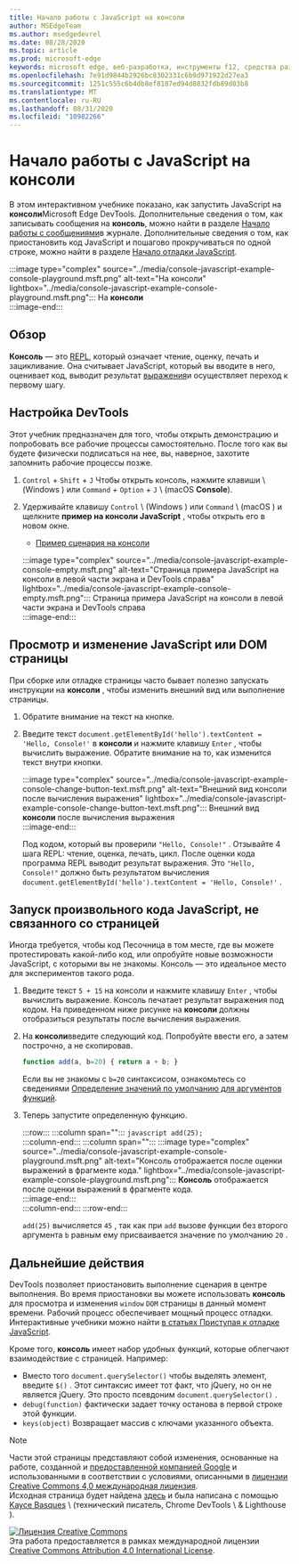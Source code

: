 ```yaml
---
title: Начало работы с JavaScript на консоли
author: MSEdgeTeam
ms.author: msedgedevrel
ms.date: 08/28/2020
ms.topic: article
ms.prod: microsoft-edge
keywords: microsoft edge, веб-разработка, инструменты f12, средства разработчика
ms.openlocfilehash: 7e91d9844b2926bc8302331c6b9d971922d27ea3
ms.sourcegitcommit: 1251c555c6b4db8ef8187ed94d8832fdb89d03b8
ms.translationtype: MT
ms.contentlocale: ru-RU
ms.lasthandoff: 08/31/2020
ms.locfileid: "10982266"
---
```

<!-- Copyright Kayce Basques 

   Licensed under the Apache License, Version 2.0 (the "License");
   you may not use this file except in compliance with the License.
   You may obtain a copy of the License at

       https://www.apache.org/licenses/LICENSE-2.0

   Unless required by applicable law or agreed to in writing, software
   distributed under the License is distributed on an "AS IS" BASIS,
   WITHOUT WARRANTIES OR CONDITIONS OF ANY KIND, either express or implied.
   See the License for the specific language governing permissions and
   limitations under the License.  -->







# Начало работы с JavaScript на консоли   



В этом интерактивном учебнике показано, как запустить JavaScript на **консоли**Microsoft Edge DevTools.  Дополнительные сведения о том, как записывать сообщения на **консоль**, можно найти в разделе [Начало работы с сообщениями][DevToolsConsoleLoggingMessages]в журнале.  Дополнительные сведения о том, как приостановить код JavaScript и пошагово прокручиваться по одной строке, можно найти в разделе [Начало отладки JavaScript][DevToolsJavascriptIndex].  

:::image type="complex" source="../media/console-javascript-example-console-playground.msft.png" alt-text="На консоли" lightbox="../media/console-javascript-example-console-playground.msft.png":::
   На **консоли**  
:::image-end:::  

## Обзор   

**Консоль** — это [REPL][WikiReadEvalPrintLoop], который означает чтение, оценку, печать и зацикливание.  Она считывает JavaScript, который вы вводите в него, оценивает код, выводит результат [выражения][2alityExpressionsVersusStatements]и осуществляет переход к первому шагу.  

## Настройка DevTools   

Этот учебник предназначен для того, чтобы открыть демонстрацию и попробовать все рабочие процессы самостоятельно.  После того как вы будете физически подписаться на нее, вы, наверное, захотите запомнить рабочие процессы позже.

1.  `Control` + `Shift` + `J` Чтобы открыть консоль, нажмите клавиши \ (Windows \) или `Command` + `Option` + `J` \ (macOS **Console**\).  
1.  Удерживайте клавишу `Control` \ (Windows \) или `Command` \ (macOS \) и щелкните **пример на консоли JavaScript** , чтобы открыть его в новом окне.  
    
    *   [Пример сценария на консоли][GlitchConsoleJavascriptExample]  
    
    :::image type="complex" source="../media/console-javascript-example-console-empty.msft.png" alt-text="Страница примера JavaScript на консоли в левой части экрана и DevTools справа" lightbox="../media/console-javascript-example-console-empty.msft.png":::
       Страница примера JavaScript на консоли в левой части экрана и DevTools справа  
    :::image-end:::  
    
## Просмотр и изменение JavaScript или DOM страницы   

При сборке или отладке страницы часто бывает полезно запускать инструкции на **консоли** , чтобы изменить внешний вид или выполнение страницы.  
    
1.  Обратите внимание на текст на кнопке.  
1.  Введите текст `document.getElementById('hello').textContent = 'Hello, Console!'` в **консоли** и нажмите клавишу `Enter` , чтобы вычислить выражение.  Обратите внимание на то, как изменится текст внутри кнопки.  
    
    :::image type="complex" source="../media/console-javascript-example-console-change-button-text.msft.png" alt-text="Внешний вид консоли после вычисления выражения" lightbox="../media/console-javascript-example-console-change-button-text.msft.png":::
       Внешний вид **консоли** после вычисления выражения  
    :::image-end:::  
    
    Под кодом, который вы проверили `"Hello, Console!"` .  Отзывайте 4 шага REPL: чтение, оценка, печать, цикл.  После оценки кода программа REPL выводит результат выражения.  Это `"Hello, Console!"` должно быть результатом вычисления `document.getElementById('hello').textContent = 'Hello, Console!'` .  
    
## Запуск произвольного кода JavaScript, не связанного со страницей   

Иногда требуется, чтобы код Песочница в том месте, где вы можете протестировать какой-либо код, или опробуйте новые возможности JavaScript, с которыми вы не знакомы.  Консоль — это идеальное место для экспериментов такого рода.  

1.  Введите текст `5 + 15` на консоли и нажмите клавишу `Enter` , чтобы вычислить выражение. Консоль печатает результат выражения под кодом.  На приведенном ниже рисунке на **консоли** должны отобразиться результаты после вычисления выражения.  

1.  На **консоли**введите следующий код.  Попробуйте ввести его, а затем построчно, а не скопировав.  
    
    ```javascript
    function add(a, b=20) { return a + b; }
    ```  
    
    Если вы не знакомы с `b=20` синтаксисом, ознакомьтесь со сведениями [Определение значений по умолчанию для аргументов функций][Esma6DefaultParameterValues].  
    
1.  Теперь запустите определенную функцию.  
    
    :::row:::
       :::column span="":::
          ```javascript
          add(25);
          ```  
       :::column-end:::
       :::column span="":::
          :::image type="complex" source="../media/console-javascript-example-console-playground.msft.png" alt-text="Консоль отображается после оценки выражений в фрагменте кода." lightbox="../media/console-javascript-example-console-playground.msft.png":::
             **Консоль** отображается после оценки выражений в фрагменте кода.  
          :::image-end:::  
       :::column-end:::
    :::row-end:::
    
    `add(25)` вычисляется `45` , так как при `add` вызове функции без второго аргумента `b` равным ему присваивается значение по умолчанию `20` .  

## Дальнейшие действия   

<!--See [Run JavaScript][DevToolsConsoleReference] to explore more features related to running JavaScript in the Console.  -->  

<!--todo: add console reference (run javascript) section when available  -->  

DevTools позволяет приостановить выполнение сценария в центре выполнения.  Во время приостановки вы можете использовать **консоль** для просмотра и изменения `window` `DOM` страницы в данный момент времени.  Рабочий процесс обеспечивает мощный процесс отладки.  Интерактивные учебники можно найти [в статьях Приступая к отладке JavaScript][DevToolsJavascriptIndex].  

Кроме того, **консоль** имеет набор удобных функций, которые облегчают взаимодействие с страницей.  Например:  

*   Вместо того `document.querySelector()` чтобы выделять элемент, введите `$()` .  Этот синтаксис имеет тот факт, что jQuery, но он не является jQuery.  Это просто псевдоним `document.querySelector()` .  
*   `debug(function)` фактически задает точку останова в первой строке этой функции.  
*   `keys(object)` Возвращает массив с ключами указанного объекта.  

<!--See [Console Utilities API Reference][DevToolsConsoleUtilities] to explore all the convenience functions.  -->  

<!--todo: add console utilities api reference section when available  -->  

 



<!-- links -->  

[DevToolsConsoleLoggingMessages]: ./log.md "Начало работы с сообщениями в журнале на консоли | Документы Microsoft"  
[DevToolsConsoleReference]: ./reference.md#run-javascript "Справочник по консоли | Документы Microsoft"  
[DevToolsConsoleUtilities]: ./utilities.md "Справочник по API служебных программ для консоли | Документы Microsoft"  
[DevToolsJavascriptIndex]: ../javascript/index.md "Начало работы с отладкой JavaScript в Microsoft Edge DevTools"  

[2alityExpressionsVersusStatements]: https://2ality.com/2012/09/expressions-vs-statements.html "Выражения и операторы в JavaScript"  

[Esma6DefaultParameterValues]: https://es6-features.org/index#DefaultParameterValues "Значения параметров по умолчанию — обработка расширенных параметров-ECMAScript 6 — новые возможности: Общие сведения о сравнении &"  

[GlitchConsoleJavascriptExample]: https://microsoft-edge-chromium-devtools.glitch.me/static/console/javascript/index.html "Пример кода JavaScript на консоли | Цепь"  

[WikiReadEvalPrintLoop]: https://en.wikipedia.org/wiki/Read–eval–print_loop "Read – eval — цикл печати — Википедии"  

> [!NOTE]
> Части этой страницы представляют собой изменения, основанные на работе, созданной и [предоставленной компанией Google][GoogleSitePolicies] и использованными в соответствии с условиями, описанными в [лицензии Creative Commons 4,0 международная лицензия][CCA4IL].  
> Исходная страница будет найдена [здесь](https://developers.google.com/web/tools/chrome-devtools/console/javascript) и была написана с помощью [Kayce Basques][KayceBasques] \ (технический писатель, Chrome DevTools \ & Lighthouse \).  

[![Лицензия Creative Commons][CCby4Image]][CCA4IL]  
Эта работа предоставляется в рамках международной лицензии [Creative Commons Attribution 4.0 International License][CCA4IL].  

[CCA4IL]: https://creativecommons.org/licenses/by/4.0  
[CCby4Image]: https://i.creativecommons.org/l/by/4.0/88x31.png  
[GoogleSitePolicies]: https://developers.google.com/terms/site-policies  
[KayceBasques]: https://developers.google.com/web/resources/contributors/kaycebasques  
